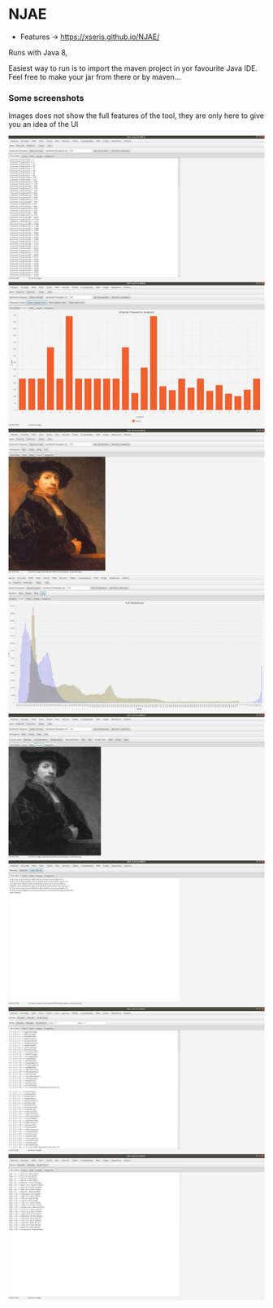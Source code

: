 # NJAE

+ Features -> https://xseris.github.io/NJAE/

Runs with Java 8, 

Easiest way to run is to import the maven project in yor favourite Java IDE. Feel free to make your jar from there or by maven...

### Some screenshots

Images does not show the full features of the tool, they are only here to give you an idea of the UI

![a](https://github.com/xseris/NJAE/blob/master/screens/a.png)
![b](https://github.com/xseris/NJAE/blob/master/screens/b.png)
![c](https://github.com/xseris/NJAE/blob/master/screens/c.png)
![d](https://github.com/xseris/NJAE/blob/master/screens/d.png)
![e](https://github.com/xseris/NJAE/blob/master/screens/e.png)
![f](https://github.com/xseris/NJAE/blob/master/screens/f.png)
![g](https://github.com/xseris/NJAE/blob/master/screens/g.png)
![h](https://github.com/xseris/NJAE/blob/master/screens/h.png)

